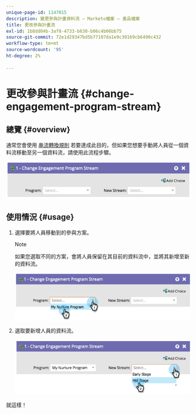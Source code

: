 ```yaml
---
unique-page-id: 1147015
description: 變更參與計畫資料流 — Marketo檔案 — 產品檔案
title: 更改參與計畫流
exl-id: 1b8dd04b-3af8-4733-b630-b06c4b06bb75
source-git-commit: 72e1d29347bd5b77107da1e9c30169cb6490c432
workflow-type: tm+mt
source-wordcount: '95'
ht-degree: 2%

---
```


# 更改參與計畫流 {#change-engagement-program-stream}

## 總覽 {#overview}

通常您會使用 [串流轉換規則](/help/marketo/product-docs/email-marketing/drip-nurturing/engagement-program-streams/transition-people-between-engagement-streams.md) 若要達成此目的，但如果您想要手動將人員從一個資料流移動至另一個資料流，請使用此流程步驟。

![](assets/image2014-9-22-14-3a52-3a14.png)

## 使用情況 {#usage}

1. 選擇要將人員移動到的參與方案。

   >[!NOTE]
   >
   >如果您選取不同的方案，會將人員保留在其目前的資料流中，並將其新增至新的資料流。

   ![](assets/image2014-9-22-14-3a52-3a50.png)

1. 選取要新增人員的資料流。

   ![](assets/image2014-9-22-14-3a52-3a59.png)

就這樣！
